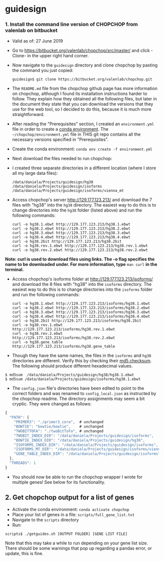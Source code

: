 # guidesign

### 1. Install the command line version of CHOPCHOP from valenlab on bitbucket
- Valid as of: 27 June 2019
- Go to https://bitbucket.org/valenlab/chopchop/src/master/ and click -Clone- in the upper right hand corner.
- Now navigate to the ```guidesign``` directory and clone chopchop by pasting the command you just copied:
  
    `guidesign$ git clone https://bitbucket.org/valenlab/chopchop.git`
  
- The ```README.md``` file from the chopchop github page has more information on chopchop, although I found its installation instructions harder to follow. They explain how they obtained all the following files, but later in the document they state that you can download the versions that they use for the web tool, so I decided to do this, because it is much more straightforward.
- After reading the "Prerequisites" section, I created an ```environment.yml``` file in order to create a [conda environment](https://docs.conda.io/projects/conda/en/latest/user-guide/tasks/manage-environments.html). The ```~/chopchop/environment.yml``` file in THIS git repo contains all the necessary versions specified in "Prerequisites".
- Create the conda environment:
  ```conda env create -f environment.yml```
- Next download the files needed to run chopchop:
- I created three separate directories in a different location (where I store all my large data files):
  ```
  /data/daniela/Projects/guidesign/hg38
  /data/daniela/Projects/guidesign/isoforms
  /data/daniela/Projects/guidesign/isoforms/vienna_mt
  ```
- Access chopchop's server http://129.177.123.213/ and download the 7 files with "hg38" into the ```hg38``` directory. The easiest way to do this is to change directories into the ```hg38``` folder (listed above) and run the following commands:
   ~~~
  curl -o hg38.1.ebwt http://129.177.123.213/hg38.1.ebwt
  curl -o hg38.2.ebwt http://129.177.123.213/hg38.2.ebwt
  curl -o hg38.3.ebwt http://129.177.123.213/hg38.3.ebwt
  curl -o hg38.4.ebwt http://129.177.123.213/hg38.4.ebwt
  curl -o hg38.2bit http://129.177.123.213/hg38.2bit
  curl -o hg38.rev.1.ebwt http://129.177.123.213/hg38.rev.1.ebwt
  curl -o hg38.rev.2.ebwt http://129.177.123.213/hg38.rev.2.ebwt
   ~~~
**Note: curl is used to download files using links. The -o flag specifies the name to be downloaded under. For more information, type** ```man curl``` **in the terminal.**

- Access chopchop's isoforms folder at http://129.177.123.213/isoforms/ and download the 8 files with "hg38" into the ```isoforms``` directory. The easiest way to do this is to change directories into the ```isoforms``` folder and run the following commands:
  ~~~
  curl -o hg38.1.ebwt http://129.177.123.213/isoforms/hg38.1.ebwt
  curl -o hg38.2.ebwt http://129.177.123.213/isoforms/hg38.2.ebwt
  curl -o hg38.3.ebwt http://129.177.123.213/isoforms/hg38.3.ebwt
  curl -o hg38.4.ebwt http://129.177.123.213/isoforms/hg38.4.ebwt
  curl -o hg38.2bit http://129.177.123.213/isoforms/hg38.2bit
  curl -o hg38.rev.1.ebwt http://129.177.123.213/isoforms/hg38.rev.1.ebwt
  curl -o hg38.rev.2.ebwt http://129.177.123.213/isoforms/hg38.rev.2.ebwt
  curl -o hg38.gene_table http://129.177.123.213/isoforms/hg38.gene_table
  ~~~
- Though they have the same names, the files in the ```isoforms``` and ```hg38``` directories are different. Verify this by checking their [md5 checksum](https://en.wikipedia.org/wiki/MD5). The following should produce different hexadecimal values.
~~~
$ md5sum  /data/daniela/Projects/guidesign/hg38/hg38.1.ebwt
$ md5sum /data/daniela/Projects/guidesign/isoforms/hg38.1.ebwt
~~~
- The ```config.json``` file's directories have been edited to point to the correct folders and was renamed to ```config_local.json``` as instructed by the chopchop readme. The directory assignments may seem a bit cryptic. They were changed as follows:
```javascript
{
  "PATH": {
    "PRIMER3": "./primer3_core",  # unchanged
    "BOWTIE": "bowtie/bowtie",    # unchanged
    "TWOBITTOFA": "./twoBitToFa", # unchanged
    "TWOBIT_INDEX_DIR": "/data/daniela/Projects/guidesign/isoforms",            # CHANGE
    "BOWTIE_INDEX_DIR": "/data/daniela/Projects/guidesign/hg38",                # CHANGE
    "ISOFORMS_INDEX_DIR": "/data/daniela/Projects/guidesign/isoforms",          # CHANGE
    "ISOFORMS_MT_DIR": "/data/daniela/Projects/guidesign/isoforms/vienna_mt",   # CHANGE
    "GENE_TABLE_INDEX_DIR": "/data/daniela/Projects/guidesign/isoforms"         # CHANGE
  },
  "THREADS": 1
}
```
- You should now be able to run the chopchop wrapper I wrote for multiple genes! See below for its functionality.


## 2. Get chopchop output for a list of genes
- Activate the conda environment: ```conda activate chopchop ```
- Place your list of genes in a file: ```scripts/full_gene_list.txt```
- Navigate to the ```scripts``` directory
- Run: 
~~~
scripts$ ./getguides.sh [OUTPUT FOLDER] [GENE LIST FILE]
~~~
Note that this may take a while to run depending on your gene list size. There should be some warnings that pop up regarding a pandas error, or update, this is fine. 



